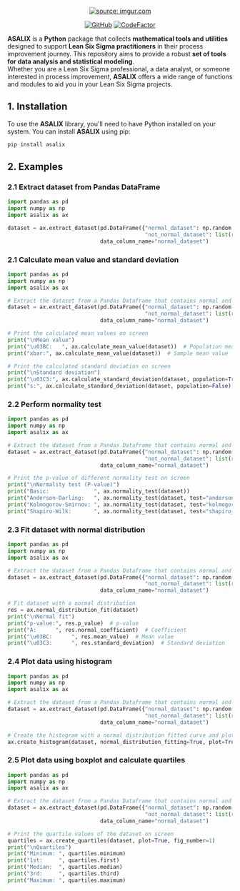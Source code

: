 <p align="center">
  <a href=""><img src="https://i.imgur.com/sLJPVWS.png" title="source: imgur.com" /></a>
</p>

<p align="center">
  <a href="https://github.com/srebughini/ASALIX/blob/main/LICENSE"><img alt="GitHub" src="https://img.shields.io/github/license/srebughini/ASALIX"></a>
  <a href="https://www.codefactor.io/repository/github/srebughini/asalix"><img src="https://www.codefactor.io/repository/github/srebughini/asalix/badge" alt="CodeFactor" /></a>
</p>


**ASALIX** is a **Python** package that collects **mathematical tools and utilities** designed to support **Lean Six
Sigma practitioners** in their process improvement journey. This repository aims to provide a robust **set of tools for
data analysis and statistical modeling**.  
Whether you are a Lean Six Sigma professional, a data analyst, or someone interested in process improvement, **ASALIX**
offers a wide range of functions and modules to aid you in your Lean Six Sigma projects.

## 1. Installation

To use the **ASALIX** library, you'll need to have Python installed on your system. You can install **ASALIX** using
pip:

```bash
pip install asalix
```

## 2. Examples

### 2.1 Extract dataset from Pandas DataFrame

```python
import pandas as pd
import numpy as np
import asalix as ax

dataset = ax.extract_dataset(pd.DataFrame({"normal_dataset": np.random.normal(10, 2, 1000),
                                           "not_normal_dataset": list(range(0, 1000))}),
                             data_column_name="normal_dataset")
```

### 2.1 Calculate mean value and standard deviation

```python
import pandas as pd
import numpy as np
import asalix as ax

# Extract the dataset from a Pandas Dataframe that contains normal and not normal data
dataset = ax.extract_dataset(pd.DataFrame({"normal_dataset": np.random.normal(10, 2, 1000),
                                           "not_normal_dataset": list(range(0, 1000))}),
                             data_column_name="normal_dataset")

# Print the calculated mean values on screen
print("\nMean value")
print("\u03BC:   ", ax.calculate_mean_value(dataset))  # Population mean value
print("xbar:", ax.calculate_mean_value(dataset))  # Sample mean value

# Print the calculated standard deviation on screen
print("\nStandard deviation")
print("\u03C3:", ax.calculate_standard_deviation(dataset, population=True))  # Population standard deviation
print("s:", ax.calculate_standard_deviation(dataset, population=False))  # Sample standard deviation
```

### 2.2 Perform normality test

```python
import pandas as pd
import numpy as np
import asalix as ax

# Extract the dataset from a Pandas Dataframe that contains normal and not normal data
dataset = ax.extract_dataset(pd.DataFrame({"normal_dataset": np.random.normal(10, 2, 1000),
                                           "not_normal_dataset": list(range(0, 1000))}),
                             data_column_name="normal_dataset")

# Print the p-value of different normality test on screen
print("\nNormality test (P-value)")
print("Basic:              ", ax.normality_test(dataset))
print("Anderson-Darling:   ", ax.normality_test(dataset, test="anderson_darling"))
print("Kolmogorov-Smirnov: ", ax.normality_test(dataset, test="kolmogorov_smirnov"))
print("Shapiro-Wilk:       ", ax.normality_test(dataset, test="shapiro_wilk"))
```

### 2.3 Fit dataset with normal distribution

```python
import pandas as pd
import numpy as np
import asalix as ax

# Extract the dataset from a Pandas Dataframe that contains normal and not normal data
dataset = ax.extract_dataset(pd.DataFrame({"normal_dataset": np.random.normal(10, 2, 1000),
                                           "not_normal_dataset": list(range(0, 1000))}),
                             data_column_name="normal_dataset")

# Fit dataset with a normal distribution
res = ax.normal_distribution_fit(dataset)
print("\nNormal fit")
print("p-value:", res.p_value)  # p-value
print("A:      ", res.normal_coefficient)  # Coefficient
print("\u03BC:      ", res.mean_value)  # Mean value
print("\u03C3:      ", res.standard_deviation)  # Standard deviation
```

### 2.4 Plot data using histogram

```python
import pandas as pd
import numpy as np
import asalix as ax

# Extract the dataset from a Pandas Dataframe that contains normal and not normal data
dataset = ax.extract_dataset(pd.DataFrame({"normal_dataset": np.random.normal(10, 2, 1000),
                                           "not_normal_dataset": list(range(0, 1000))}),
                             data_column_name="normal_dataset")

# Create the histogram with a normal distribution fitted curve and plot it
ax.create_histogram(dataset, normal_distribution_fitting=True, plot=True, density=False)
```

### 2.5 Plot data using boxplot and calculate quartiles

```python
import pandas as pd
import numpy as np
import asalix as ax

# Extract the dataset from a Pandas Dataframe that contains normal and not normal data
dataset = ax.extract_dataset(pd.DataFrame({"normal_dataset": np.random.normal(10, 2, 1000),
                                           "not_normal_dataset": list(range(0, 1000))}),
                             data_column_name="normal_dataset")

# Print the quartile values of the dataset on screen
quartiles = ax.create_quartiles(dataset, plot=True, fig_number=1)
print("\nQuartiles")
print("Minimum: ", quartiles.minimum)
print("1st:     ", quartiles.first)
print("Median:  ", quartiles.median)
print("3rd:     ", quartiles.third)
print("Maximum: ", quartiles.maximum)
```


